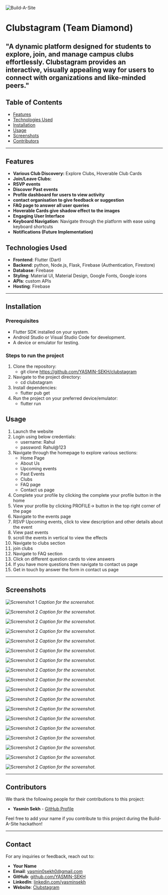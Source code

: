 ![Build-A-Site](https://i.imgur.com/nZPQ9If.png)

# Clubstagram (Team Diamond)

"A dynamic platform designed for students to explore, join, and manage campus clubs effortlessly. Clubstagram provides an interactive, visually appealing way for users to connect with organizations and like-minded peers."
---

## Table of Contents

- [Features](#features)
- [Technologies Used](#technologies-used)
- [Installation](#installation)
- [Usage](#usage)
- [Screenshots](#screenshots)
- [Contributors](#contributors)

---

## Features

- **Various Club Discovery:** Explore Clubs, Hoverable Club Cards
- **Join/Leave Clubs:**
- **RSVP events**
- **Discover Past events**
- **Profile dashboard for users to view activity**
- **contact organisation to give feedback or suggestion**
- **FAQ page to answer all user queries**
- **Hoverable Cards give shadow effect to the images**
- **Engaging User Interface**
- **Keyboard Navigation**: Navigate through the platform with ease using keyboard shortcuts
- **Notifications (Future Implementation)**

## Technologies Used

- **Frontend**: Flutter (Dart)
- **Backend**: python, Node.js, Flask, Firebase (Authentication, Firestore)
- **Database**: Firebase
- **Styling**: Material UI, Material Design, Google Fonts, Google icons
- **APIs**: custom APIs
- **Hosting**: Firebase

---

## Installation

### Prerequisites
- Flutter SDK installed on your system.
- Android Studio or Visual Studio Code for development.
- A device or emulator for testing.

### Steps to run the project
1. Clone the repository:
   - git clone https://github.com/YASMIN-SEKH/clubstagram
2. Navigate to the project directory:
   - cd clubstagram
3. Install dependencies:
   - flutter pub get
4. Run the project on your preferred device/emulator:
   - flutter run

## Usage

1. Launch the website
2. Login using below credentials:
   - username: Rahul
   - password: Rahul@123
3. Navigate through the homepage to explore various sections:
   - Home Page
   - About Us
   - Upcoming events
   - Past Events
   - Clubs
   - FAQ page
   - Contact us page
4. Complete your profile by clicking the complete your profile button in the home
5. View your profile by clicking PROFILE-> button in the top right corner of the page
6. Navigate to the events page
7. RSVP Upcoming events, click to view description and other details about the event
8. View past events
9. scroll the events in vertical to view the effects
10. Navigate to clubs section
11. join clubs
12. Navigate to FAQ section
13. Click on different question cards to view answers
14. If you have more questions then navigate to contact us page
15. Get in touch by answer the form in contact us page


---

## Screenshots

![Screenshot 1](https://github.com/YASMIN-SEKH/clubstagram/blob/main/screenshots/a.png)
*Caption for the screenshot.*

![Screenshot 2](https://github.com/YASMIN-SEKH/clubstagram/blob/main/screenshots/b.png)
*Caption for the screenshot.*

![Screenshot 2](https://github.com/YASMIN-SEKH/clubstagram/blob/main/screenshots/d.png)
*Caption for the screenshot.*

![Screenshot 2](https://github.com/YASMIN-SEKH/clubstagram/blob/main/screenshots/e.png)
*Caption for the screenshot.*

![Screenshot 2](https://github.com/YASMIN-SEKH/clubstagram/blob/main/screenshots/f.png)
*Caption for the screenshot.*

![Screenshot 2](https://github.com/YASMIN-SEKH/clubstagram/blob/main/screenshots/g.png)
*Caption for the screenshot.*

![Screenshot 2](https://github.com/YASMIN-SEKH/clubstagram/blob/main/screenshots/h.png)
*Caption for the screenshot.*

![Screenshot 2](https://github.com/YASMIN-SEKH/clubstagram/blob/main/screenshots/i.png)
*Caption for the screenshot.*

![Screenshot 2](https://github.com/YASMIN-SEKH/clubstagram/blob/main/screenshots/j.png)
*Caption for the screenshot.*

![Screenshot 2](https://github.com/YASMIN-SEKH/clubstagram/blob/main/screenshots/k.png)
*Caption for the screenshot.*

![Screenshot 2](https://github.com/YASMIN-SEKH/clubstagram/blob/main/screenshots/l.png)
*Caption for the screenshot.*

![Screenshot 2](https://github.com/YASMIN-SEKH/clubstagram/blob/main/screenshots/m.png)
*Caption for the screenshot.*

![Screenshot 2](https://github.com/YASMIN-SEKH/clubstagram/blob/main/screenshots/n.png)
*Caption for the screenshot.*

![Screenshot 2](https://github.com/YASMIN-SEKH/clubstagram/blob/main/screenshots/o.png)
*Caption for the screenshot.*

![Screenshot 2](https://github.com/YASMIN-SEKH/clubstagram/blob/main/screenshots/p.png)
*Caption for the screenshot.*

![Screenshot 2](https://github.com/YASMIN-SEKH/clubstagram/blob/main/screenshots/q.png)
*Caption for the screenshot.*

![Screenshot 2](https://github.com/YASMIN-SEKH/clubstagram/blob/main/screenshots/r.png)
*Caption for the screenshot.*

![Screenshot 2](https://github.com/YASMIN-SEKH/clubstagram/blob/main/screenshots/c.png)
*Caption for the screenshot.*



---

## Contributors

We thank the following people for their contributions to this project:

- **Yasmin Sekh** - [GitHub Profile](https://github.com/YASMIN-SEKH)


Feel free to add your name if you contribute to this project during the Build-A-Site hackathon!

---

## Contact

For any inquiries or feedback, reach out to:

- **Your Name**
- **Email**: [yasmin0sekh0@gmail.com](mailto:yasmin0sekh0@gmail.com)
- **GitHub**: [github.com/YASMIN-SEKH](https://github.com/YASMIN-SEKH)
- **LinkedIn**: [linkedin.com/yasminsekh](https://www.linkedin.com/in/yasminsekh)
- **Website**: [Clubstagram](https://clubstagram-44dc0.web.app)
